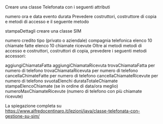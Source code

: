 Creare una classe Telefonata con i seguenti attributi

numero
ora e data evento
durata
Prevedere costruttori, costruttore di copia e metodi di accesso e il seguente metodo

stampaDettagli
creare una classe SIM

numero
credito
tipo (privato o aziendale)
compagnia telefonica
elenco 10 chiamate fatte
elenco 10 chiamate ricevute
Oltre ai metodi metodi di accesso e costruttori, costruttori di copia, prevedere i seguenti metodi accessori:

aggiungiChiamataFatta
aggiungiChiamataRicevuta
trovaChiamataFatta per numero di telefono
trovaChiamataRicevuta per numero di telefono
cancellaChimateFatte per numero di telefono
cancellaChiamateRicevute per numero di telefono
svuotaElenchi
durataTotaleChiamate
stampaElencoChiamate (se in ordine di data/ora meglio)
numeroMaxChiamateRicevute (numero di telefono con più chiamate ricevute)


La spiegazione completa su https://www.alfredocentinaro.it/lezioni/java/classe-telefonata-con-gestione-su-sim/
